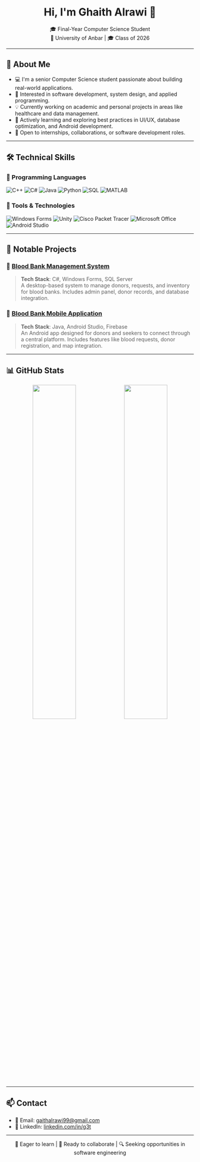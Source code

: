 <h1 align="center">Hi, I'm Ghaith Alrawi 👋</h1>
<p align="center">
  🎓 Final-Year Computer Science Student<br>
  📍 University of Anbar | 🎓 Class of 2026
</p>

---

## 🧭 About Me

- 💻 I'm a senior Computer Science student passionate about building real-world applications.
- 🧠 Interested in software development, system design, and applied programming.
- 💡 Currently working on academic and personal projects in areas like healthcare and data management.
- 🌱 Actively learning and exploring best practices in UI/UX, database optimization, and Android development.
- 🤝 Open to internships, collaborations, or software development roles.

---

## 🛠️ Technical Skills

### 💬 Programming Languages
![C++](https://img.shields.io/badge/C++-00599C?style=flat-square&logo=c%2B%2B&logoColor=white)
![C#](https://img.shields.io/badge/C%23-239120?style=flat-square&logo=c-sharp&logoColor=white)
![Java](https://img.shields.io/badge/Java-007396?style=flat-square&logo=java&logoColor=white)
![Python](https://img.shields.io/badge/Python-3776AB?style=flat-square&logo=python&logoColor=white)
![SQL](https://img.shields.io/badge/SQL-003B57?style=flat-square&logo=mysql&logoColor=white)
![MATLAB](https://img.shields.io/badge/MATLAB-0076A8?style=flat-square&logo=mathworks&logoColor=white)

### 🧰 Tools & Technologies
![Windows Forms](https://img.shields.io/badge/Windows%20Forms-0078D7?style=flat-square&logo=windows&logoColor=white)
![Unity](https://img.shields.io/badge/Unity-000000?style=flat-square&logo=unity&logoColor=white)
![Cisco Packet Tracer](https://img.shields.io/badge/Cisco%20Packet%20Tracer-1BA0D7?style=flat-square&logo=cisco&logoColor=white)
![Microsoft Office](https://img.shields.io/badge/Microsoft%20Office-D83B01?style=flat-square&logo=microsoft-office&logoColor=white)
![Android Studio](https://img.shields.io/badge/Android%20Studio-3DDC84?style=flat-square&logo=android-studio&logoColor=white)

---

## 🚀 Notable Projects

### 🔹 [Blood Bank Management System](https://github.com/gbrw)  
> **Tech Stack**: C#, Windows Forms, SQL Server  
> A desktop-based system to manage donors, requests, and inventory for blood banks. Includes admin panel, donor records, and database integration.

### 🔹 [Blood Bank Mobile Application](https://github.com/gbrw)  
> **Tech Stack**: Java, Android Studio, Firebase  
> An Android app designed for donors and seekers to connect through a central platform. Includes features like blood requests, donor registration, and map integration.

---

## 📊 GitHub Stats

<p align="center">
  <img src="https://github-readme-stats.vercel.app/api?username=gbrw&show_icons=true&theme=github_dark&hide_border=true" width="48%"/>
  <img src="https://github-readme-stats.vercel.app/api/top-langs/?username=gbrw&layout=compact&theme=github_dark&hide_border=true" width="48%"/>
</p>

---

## 📫 Contact

- 📧 Email: [gaithalrawi99@gmail.com](mailto:gaithalrawi99@gmail.com)  
- 💼 LinkedIn: [linkedin.com/in/g3t](https://www.linkedin.com/in/g3t?utm_source=share&utm_campaign=share_via&utm_content=profile&utm_medium=android_app)

---

<p align="center">
  🚀 Eager to learn | 🤝 Ready to collaborate | 🔍 Seeking opportunities in software engineering
</p>
